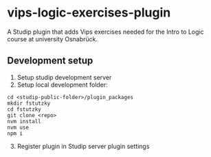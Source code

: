 # vips-logic-exercises-plugin
A Studip plugin that adds Vips exercises needed for the Intro to Logic course at university Osnabrück.

## Development setup
1. Setup studip development server
2. Setup local development folder:
```   
cd <studip-public-folder>/plugin_packages
mkdir fstutzky
cd fstutzky
git clone <repo>
nvm install
nvm use
npm i
```
 
3. Register plugin in Studip server plugin settings

